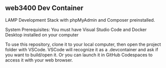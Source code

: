 ## web3400 Dev Container

LAMP Development Stack with phpMyAdmin and Composer preinstalled.

System Prerequisites: You must have Visual Studio Code and Docker Desktop installed on your computer

To use this repository, clone it to your local computer, then open the project folder with VSCode. VSCode will recognize it as a .devcontainer and ask if you want to build/open it. Or you can launch it in GitHub Codespaces to access it with your web browser.
